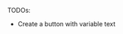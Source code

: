<!-- The core Firebase JS SDK is always required and must be listed first -->
<script src="/__/firebase/8.4.1/firebase-app.js"></script>

<!-- TODO: Add SDKs for Firebase products that you want to use
     https://firebase.google.com/docs/web/setup#available-libraries -->
<script src="/__/firebase/8.4.1/firebase-analytics.js"></script>

<!-- Initialize Firebase -->
<script src="/__/firebase/init.js"></script>


TODOs:

- Create a button with variable text